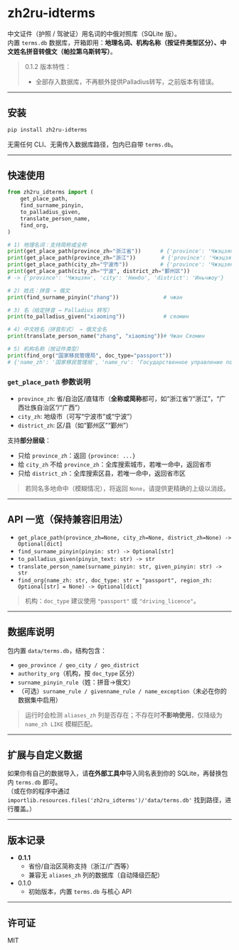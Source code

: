 
# zh2ru-idterms

中文证件（护照 / 驾驶证）用名词的中俄对照库（SQLite 版）。  
内置 `terms.db` 数据库，开箱即用：**地理名词、机构名称（按证件类型区分）、中文姓名拼音转俄文（帕拉第乌斯转写）**。

> 0.1.2 版本特性：
> - 全部存入数据库，不再额外提供Palladius转写，之前版本有错误。

---

## 安装

```bash
pip install zh2ru-idterms
```

无需任何 CLI、无需传入数据库路径，包内已自带 `terms.db`。

---

## 快速使用

```python
from zh2ru_idterms import (
    get_place_path,
    find_surname_pinyin,
    to_palladius_given,
    translate_person_name,
    find_org,
)

# 1) 地理名词：支持简称或全称
print(get_place_path(province_zh="浙江省"))      # {'province': 'Чжэцзян'}
print(get_place_path(province_zh="浙江"))        # {'province': 'Чжэцзян'}
print(get_place_path(city_zh="宁波市"))          # {'province': 'Чжэцзян', 'city': 'Нинбо'}
print(get_place_path(city_zh="宁波", district_zh="鄞州区"))
# -> {'province': 'Чжэцзян', 'city': 'Нинбо', 'district': 'Иньчжоу'}

# 2) 姓氏：拼音 → 俄文
print(find_surname_pinyin("zhang"))              # чжан

# 3) 名（给定拼音 → Palladius 转写）
print(to_palladius_given("xiaoming"))            # сяомин

# 4) 中文姓名（拼音形式） → 俄文全名
print(translate_person_name("zhang", "xiaoming"))# Чжан Сяомин

# 5) 机构名称（按证件类型）
print(find_org("国家移民管理局", doc_type="passport"))
# {'name_zh': '国家移民管理局', 'name_ru': 'Государственное управление по делам иммиграции КНР', ...}
```

### `get_place_path` 参数说明

- `province_zh`: 省/自治区/直辖市（**全称或简称**都可，如“浙江省”/“浙江”，“广西壮族自治区”/“广西”）
- `city_zh`: 地级市（可写“宁波市”或“宁波”）
- `district_zh`: 区/县（如“鄞州区”“鄞州”）

支持**部分层级**：
- 只给 `province_zh`：返回 `{province: ...}`
- 给 `city_zh` 不给 `province_zh`：全库搜索城市，若唯一命中，返回省市
- 只给 `district_zh`：全库搜索区县，若唯一命中，返回省市区

> 若同名多地命中（模糊情况），将返回 `None`，请提供更精确的上级以消歧。

---

## API 一览（保持兼容旧用法）

- `get_place_path(province_zh=None, city_zh=None, district_zh=None) -> Optional[dict]`
- `find_surname_pinyin(pinyin: str) -> Optional[str]`
- `to_palladius_given(pinyin_text: str) -> str`
- `translate_person_name(surname_pinyin: str, given_pinyin: str) -> str`
- `find_org(name_zh: str, doc_type: str = "passport", region_zh: Optional[str] = None) -> Optional[dict]`

> 机构：`doc_type` 建议使用 `"passport"` 或 `"driving_licence"`。

---

## 数据库说明

包内置 `data/terms.db`，结构包含：

- `geo_province / geo_city / geo_district`
- `authority_org`（机构，按 `doc_type` 区分）
- `surname_pinyin_rule`（姓：拼音→俄文）
- （可选）`surname_rule / givenname_rule / name_exception`（未必在你的数据集中启用）

> 运行时会检测 `aliases_zh` 列是否存在；不存在时**不影响使用**，仅降级为 `name_zh LIKE` 模糊匹配。

---

## 扩展与自定义数据

如果你有自己的数据导入，请**在外部工具中**导入同名表到你的 SQLite，再替换包内 `terms.db` 即可。  
（或在你的程序中通过 `importlib.resources.files('zh2ru_idterms')/'data/terms.db'` 找到路径，进行覆盖。）

---

## 版本记录

- **0.1.1**
  - 省份/自治区简称支持（浙江/广西等）
  - 兼容无 `aliases_zh` 列的数据库（自动降级匹配）
- 0.1.0
  - 初始版本，内置 `terms.db` 与核心 API

---

## 许可证

MIT
